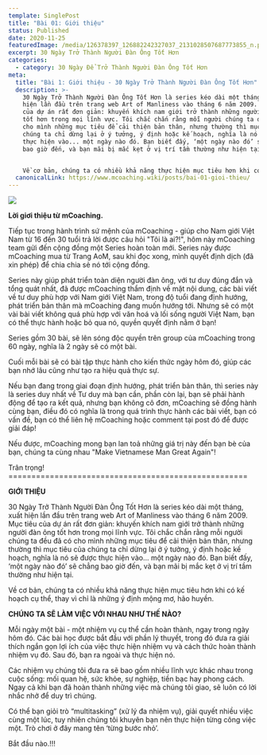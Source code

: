 ```yaml
---
template: SinglePost
title: "Bài 01: Giới thiệu"
status: Published
date: 2020-11-25
featuredImage: /media/126378397_126882242327037_2131028507687773855_n.png
excerpt: 30 Ngày Trở Thành Người Đàn Ông Tốt Hơn
categories:
  - category: 30 Ngày Để Trở Thành Người Đàn Ông Tốt Hơn
meta:
  title: "Bài 1: Giới thiệu - 30 Ngày Trở Thành Người Đàn Ông Tốt Hơn"
  description: >-
    30 Ngày Trở Thành Người Đàn Ông Tốt Hơn là series kéo dài một tháng, xuất
    hiện lần đầu trên trang web Art of Manliness vào tháng 6 năm 2009. Mục tiêu
    của dự án rất đơn giản: khuyến khích nam giới trở thành những người đàn ông
    tốt hơn trong mọi lĩnh vực. Tôi chắc chắn rằng mỗi người chúng ta đều đã có
    cho mình những mục tiêu để cải thiện bản thân, nhưng thường thì mục tiêu của
    chúng ta chỉ dừng lại ở ý tưởng, ý định hoặc kế hoạch, nghĩa là nó sẽ được
    thực hiện vào... một ngày nào đó. Bạn biết đấy, ‘một ngày nào đó’ sẽ chẳng
    bao giờ đến, và bạn mãi bị mắc kẹt ở vị trí tầm thường như hiện tại.


    Về cơ bản, chúng ta có nhiều khả năng thực hiện mục tiêu hơn khi có kế hoạch cụ thể, thay vì chỉ là những ý định mộng mơ, hão huyền.
  canonicalLink: https://www.mcoaching.wiki/posts/bai-01-gioi-thieu/
---
```

![](/media/126378397_126882242327037_2131028507687773855_n.png)

**Lời giơi thiệu từ mCoaching.**

Tiếp tục trong hành trình sứ mệnh của mCoaching - giúp cho Nam giới Việt Nam từ 16 đến 30 tuổi trả lời được câu hỏi "Tôi là ai?!", hôm này mCoaching team gửi đến cộng đồng một Series hoàn toàn mới. Series này được mCoaching mua từ Trang AoM, sau khi đọc xong, mình quyết định dịch (đã xin phép) để chia chia sẻ nó tới cộng đồng.

Series này giúp phát triển toàn diện người đàn ông, với tư duy đúng đắn và tổng quát nhất, đã được mCoaching thẩm định về mặt nội dung, các bài viết về tư duy phù hợp với Nam giới Việt Nam, trong độ tuổi đang định hướng, phát triển bản thân mà mCoaching đang muốn hướng tới. Nhưng sẽ có một vài bài viết không quá phù hợp với văn hoá và lối sống người Việt Nam, bạn có thể thực hành hoặc bỏ qua nó, quyền quyết định nằm ở bạn!

Series gồm 30 bài, sẽ lên sóng độc quyền trên group của mCoaching trong 60 ngày, nghĩa là 2 ngày sẽ có một bài. 

Cuối mỗi bài sẽ có bài tập thực hành cho kiến thức ngày hôm đó, giúp các bạn nhớ lâu cũng như tạo ra hiệu quả thực sự.

Nếu bạn đang trong giai đoạn định hướng, phát triển bản thân, thì series này là series duy nhất về Tư duy mà bạn cần, phần còn lại, bạn sẽ phải hành động để tạo ra kết quả, nhưng bạn không cô đơn, mCoaching sẽ đồng hành cùng bạn, điều đó có nghĩa là trong quá trình thực hành các bài viết, bạn có vấn đề, bạn có thể liên hệ mCoaching hoặc comment tại post đó để được giải đáp!

Nếu được, mCoaching mong bạn lan toả những giá trị này đến bạn bè của bạn, chúng ta cùng nhau "Make Vietnamese Man Great Again"!

Trân trọng! ====================================================

**GIỚI THIỆU**

30 Ngày Trở Thành Người Đàn Ông Tốt Hơn là series kéo dài một tháng, xuất hiện lần đầu trên trang web Art of Manliness vào tháng 6 năm 2009. Mục tiêu của dự án rất đơn giản: khuyến khích nam giới trở thành những người đàn ông tốt hơn trong mọi lĩnh vực. Tôi chắc chắn rằng mỗi người chúng ta đều đã có cho mình những mục tiêu để cải thiện bản thân, nhưng thường thì mục tiêu của chúng ta chỉ dừng lại ở ý tưởng, ý định hoặc kế hoạch, nghĩa là nó sẽ được thực hiện vào... một ngày nào đó. Bạn biết đấy, ‘một ngày nào đó’ sẽ chẳng bao giờ đến, và bạn mãi bị mắc kẹt ở vị trí tầm thường như hiện tại.

Về cơ bản, chúng ta có nhiều khả năng thực hiện mục tiêu hơn khi có kế hoạch cụ thể, thay vì chỉ là những ý định mộng mơ, hão huyền.

**CHÚNG TA SẼ LÀM VIỆC VỚI NHAU NHƯ THẾ NÀO?**

Mỗi ngày một bài - một nhiệm vụ cụ thể cần hoàn thành, ngay trong ngày hôm đó. Các bài học được bắt đầu với phần lý thuyết, trong đó đưa ra giải thích ngắn gọn lợi ích của việc thực hiện nhiệm vụ và cách thức hoàn thành nhiệm vụ đó. Sau đó, bạn ra ngoài và thực hiện nó.

Các nhiệm vụ chúng tôi đưa ra sẽ bao gồm nhiều lĩnh vực khác nhau trong cuộc sống: mối quan hệ, sức khỏe, sự nghiệp, tiền bạc hay phong cách. Ngay cả khi bạn đã hoàn thành những việc mà chúng tôi giao, sẽ luôn có lời nhắc nhở để duy trì chúng.

Có thể bạn giỏi trò “multitasking” (xử lý đa nhiệm vụ), giải quyết nhiều việc cùng một lúc, tuy nhiên chúng tôi khuyên bạn nên thực hiện từng công việc một. Trò chơi ở đây mang tên ‘từng bước nhỏ’.

Bắt đầu nào.!!!